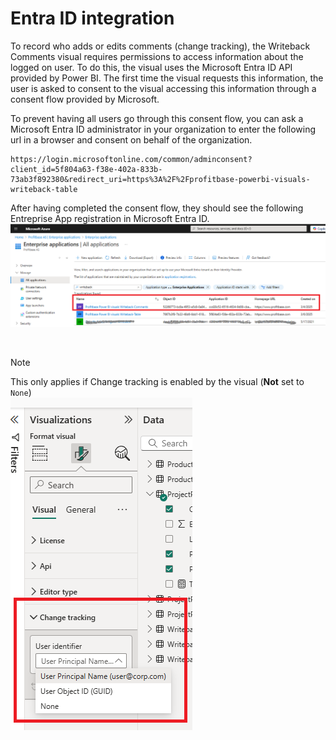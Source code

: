 # Entra ID integration

To record who adds or edits comments (change tracking), the Writeback Comments visual requires permissions to access information about the logged on user. To do this, the visual uses the Microsoft Entra ID API provided by Power BI. The first time the visual requests this information, the user is asked to consent to the visual accessing this information through a consent flow provided by Microsoft.

To prevent having all users go through this consent flow, you can ask a Microsoft Entra ID administrator in your organization to enter the following url in a browser and consent on behalf of the organization.

```
https://login.microsoftonline.com/common/adminconsent?client_id=5f804a63-f38e-402a-833b-73ab3f892380&redirect_uri=https%3A%2F%2Fprofitbase-powerbi-visuals-writeback-table
```

After having completed the consent flow, they should see the following Entreprise App registration in Microsoft Entra ID.
![img](/images/powerbi/writeback-comments/enterprise-app-registration.png)

<br/>

> [!NOTE]
> This only applies if Change tracking is enabled by the visual (**Not** set to `None`)  
> ![img](/images/powerbi/writeback-comments/configuration-change-tracking.png)
